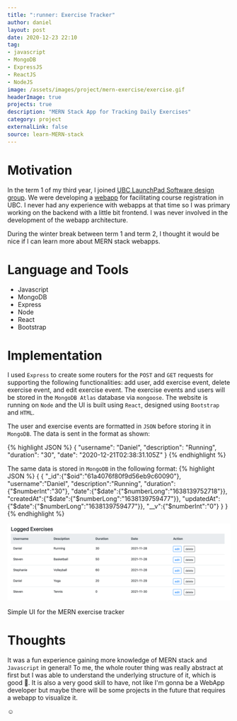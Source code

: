 ```yaml
---
title: ":runner: Exercise Tracker"
author: daniel
layout: post
date: 2020-12-23 22:10
tag: 
- javascript
- MongoDB
- ExpressJS
- ReactJS
- NodeJS
image: /assets/images/project/mern-exercise/exercise.gif
headerImage: true
projects: true
description: "MERN Stack App for Tracking Daily Exercises"
category: project
externalLink: false
source: learn-MERN-stack
---
```


# Motivation
In the term 1 of my third year, I joined [UBC LaunchPad Software design group][1]. We were developing a [webapp][2] for facilitating course registration in UBC. I never had any experience with webapps at that time so I was primary working on the backend with a little bit frontend. I was never involved in the development of the webapp architecture. 

During the winter break between term 1 and term 2, I thought it would be nice if I can learn more about MERN stack webapps. 

# Language and Tools
- Javascript
- MongoDB
- Express
- Node
- React
- Bootstrap

# Implementation
I used `Express` to create some routers for the `POST` and `GET` requests for supporting the following functionalities: add user, add exercise event, delete exercise event, and edit exercise event. The exercise events and users will be stored in the `MongoDB Atlas` database via `mongoose`. The website is running on `Node` and the UI is built using `React`, designed using `Bootstrap` and `HTML`. 

[comment]: # (TODO: Add diagram for routers)

The user and exercise events are formatted in `JSON` before storing it in `MongoDB`. The data is sent in the format as shown: 

{% highlight JSON %}
{
	"username": "Daniel",
	"description": "Running",
	"duration": "30",
	"date": "2020-12-21T02:38:31.105Z"
}
{% endhighlight %}

The same data is stored in `MongoDB` in the following format: 
{% highlight JSON %}
{
    {
        "_id":{"$oid":"61a4076f80f9d56eb9c60090"},
        "username":"Daniel",
        "description":"Running",
        "duration":{"$numberInt":"30"},
        "date":{"$date":{"$numberLong":"1638139752718"}},
        "createdAt":{"$date":{"$numberLong":"1638139759477"}},
        "updatedAt":{"$date":{"$numberLong":"1638139759477"}},
        "__v":{"$numberInt":"0"}
    }
}
{% endhighlight %}

![Architecture][3]
<figcaption class="caption">Simple UI for the MERN exercise tracker</figcaption>

# Thoughts
It was a fun experience gaining more knowledge of MERN stack and `Javascript` in general! To me, the whole router thing was really abstract at first but I was able to understand the underlying structure of it, which is good :slightly_smiling_face:. It is also a very good skill to have, not like I'm gonna be a WebApp developer but maybe there will be some projects in the future that requires a webapp to visualize it. 

☺

[1]: /designTeams/launchpad
[2]: https://github.com/ubclaunchpad/life-at-ubc
[3]: /assets/images/project/mern-exercise/demo.png